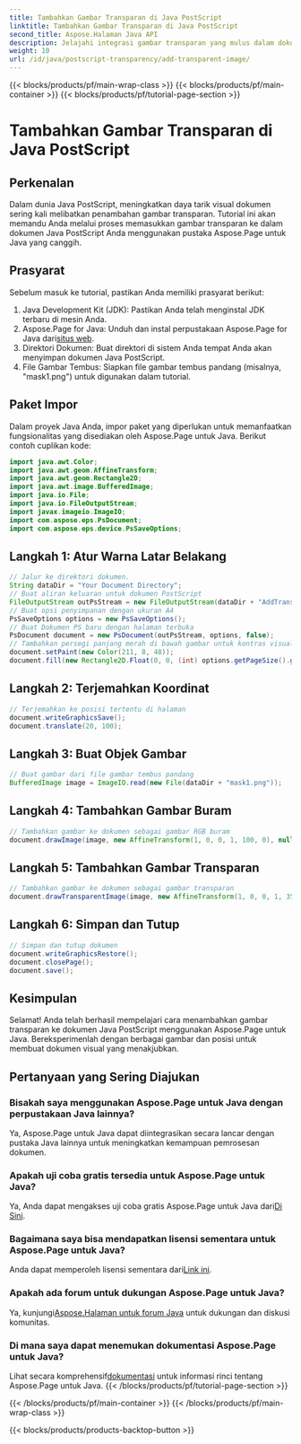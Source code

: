 ```yaml
---
title: Tambahkan Gambar Transparan di Java PostScript
linktitle: Tambahkan Gambar Transparan di Java PostScript
second_title: Aspose.Halaman Java API
description: Jelajahi integrasi gambar transparan yang mulus dalam dokumen Java PostScript dengan Aspose.Page untuk Java. Tingkatkan visualisasi dokumen Anda dengan mudah.
weight: 10
url: /id/java/postscript-transparency/add-transparent-image/
---
```


{{< blocks/products/pf/main-wrap-class >}}
{{< blocks/products/pf/main-container >}}
{{< blocks/products/pf/tutorial-page-section >}}

# Tambahkan Gambar Transparan di Java PostScript

## Perkenalan
Dalam dunia Java PostScript, meningkatkan daya tarik visual dokumen sering kali melibatkan penambahan gambar transparan. Tutorial ini akan memandu Anda melalui proses memasukkan gambar transparan ke dalam dokumen Java PostScript Anda menggunakan pustaka Aspose.Page untuk Java yang canggih.
## Prasyarat
Sebelum masuk ke tutorial, pastikan Anda memiliki prasyarat berikut:
1. Java Development Kit (JDK): Pastikan Anda telah menginstal JDK terbaru di mesin Anda.
2.  Aspose.Page for Java: Unduh dan instal perpustakaan Aspose.Page for Java dari[situs web](https://releases.aspose.com/page/java/).
3. Direktori Dokumen: Buat direktori di sistem Anda tempat Anda akan menyimpan dokumen Java PostScript.
4. File Gambar Tembus: Siapkan file gambar tembus pandang (misalnya, "mask1.png") untuk digunakan dalam tutorial.
## Paket Impor
Dalam proyek Java Anda, impor paket yang diperlukan untuk memanfaatkan fungsionalitas yang disediakan oleh Aspose.Page untuk Java. Berikut contoh cuplikan kode:
```java
import java.awt.Color;
import java.awt.geom.AffineTransform;
import java.awt.geom.Rectangle2D;
import java.awt.image.BufferedImage;
import java.io.File;
import java.io.FileOutputStream;
import javax.imageio.ImageIO;
import com.aspose.eps.PsDocument;
import com.aspose.eps.device.PsSaveOptions;
```
## Langkah 1: Atur Warna Latar Belakang
```java
// Jalur ke direktori dokumen.
String dataDir = "Your Document Directory";
// Buat aliran keluaran untuk dokumen PostScript
FileOutputStream outPsStream = new FileOutputStream(dataDir + "AddTransparentImage_outPS.ps");
// Buat opsi penyimpanan dengan ukuran A4
PsSaveOptions options = new PsSaveOptions();
// Buat Dokumen PS baru dengan halaman terbuka
PsDocument document = new PsDocument(outPsStream, options, false);
// Tambahkan persegi panjang merah di bawah gambar untuk kontras visual
document.setPaint(new Color(211, 8, 48));
document.fill(new Rectangle2D.Float(0, 0, (int) options.getPageSize().getWidth(), 300));
```
## Langkah 2: Terjemahkan Koordinat
```java
// Terjemahkan ke posisi tertentu di halaman
document.writeGraphicsSave();
document.translate(20, 100);
```
## Langkah 3: Buat Objek Gambar
```java
// Buat gambar dari file gambar tembus pandang
BufferedImage image = ImageIO.read(new File(dataDir + "mask1.png"));
```
## Langkah 4: Tambahkan Gambar Buram
```java
// Tambahkan gambar ke dokumen sebagai gambar RGB buram
document.drawImage(image, new AffineTransform(1, 0, 0, 1, 100, 0), null);
```
## Langkah 5: Tambahkan Gambar Transparan
```java
// Tambahkan gambar ke dokumen sebagai gambar transparan
document.drawTransparentImage(image, new AffineTransform(1, 0, 0, 1, 350, 0), 255);
```
## Langkah 6: Simpan dan Tutup
```java
// Simpan dan tutup dokumen
document.writeGraphicsRestore();
document.closePage();
document.save();
```
## Kesimpulan
Selamat! Anda telah berhasil mempelajari cara menambahkan gambar transparan ke dokumen Java PostScript menggunakan Aspose.Page untuk Java. Bereksperimenlah dengan berbagai gambar dan posisi untuk membuat dokumen visual yang menakjubkan.
## Pertanyaan yang Sering Diajukan
### Bisakah saya menggunakan Aspose.Page untuk Java dengan perpustakaan Java lainnya?
Ya, Aspose.Page untuk Java dapat diintegrasikan secara lancar dengan pustaka Java lainnya untuk meningkatkan kemampuan pemrosesan dokumen.
### Apakah uji coba gratis tersedia untuk Aspose.Page untuk Java?
 Ya, Anda dapat mengakses uji coba gratis Aspose.Page untuk Java dari[Di Sini](https://releases.aspose.com/).
### Bagaimana saya bisa mendapatkan lisensi sementara untuk Aspose.Page untuk Java?
 Anda dapat memperoleh lisensi sementara dari[Link ini](https://purchase.aspose.com/temporary-license/).
### Apakah ada forum untuk dukungan Aspose.Page untuk Java?
 Ya, kunjungi[Aspose.Halaman untuk forum Java](https://forum.aspose.com/c/page/39) untuk dukungan dan diskusi komunitas.
### Di mana saya dapat menemukan dokumentasi Aspose.Page untuk Java?
 Lihat secara komprehensif[dokumentasi](https://reference.aspose.com/page/java/) untuk informasi rinci tentang Aspose.Page untuk Java.
{{< /blocks/products/pf/tutorial-page-section >}}

{{< /blocks/products/pf/main-container >}}
{{< /blocks/products/pf/main-wrap-class >}}

{{< blocks/products/products-backtop-button >}}
